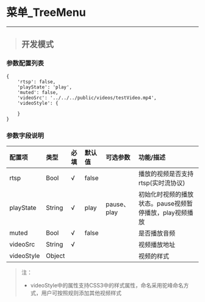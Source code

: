 # 菜单\_TreeMenu

---

> ## 开发模式

### 参数配置列表

```
{
    'rtsp': false,
    'playState': 'play',
    'muted': false,
    'videoSrc': '../../../public/videos/testVideo.mp4',
    'videoStyle': {

    }
}
```

### 参数字段说明

| 配置项 | 类型 | 必填 | 默认值 | 可选参数 | 功能/描述 |
| :--- | :--- | :--- | :--- | :--- | :--- |
| rtsp | Bool | √ | false |  | 播放的视频是否支持rtsp\(实时流协议\) |
| playState | String | √ | play | pause、play | 初始化时视频的播放状态。pause视频暂停播放，play视频播放 |
| muted | Bool | √ | false |  | 是否播放音频 |
| videoSrc | String | √ |  |  | 视频播放地址 |
| videoStyle | Object |  |  |  | 视频的样式 |

> 注：
>
> * videoStyle中的属性支持CSS3中的样式属性，命名采用驼峰命名方式，用户可按照规则添加其他视频样式



